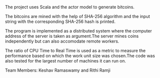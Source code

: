 The project uses Scala and the actor model to generate bitcoins.

The bitcoins are mined with the help of SHA-256 algorithm and the input string with the corresponding SHA-256 hash is printed.

The program is implemented as a distributed system where the computer address of the server is taken as argument.The server mines coins independently but can also accomodate remote workers. 

The ratio of CPU Time to Real Time is used as a metric to measure the performance based on which the work unit size was chosen.The code was also tested for the largest number of machines it can run on. 

Team Members: Keshav Ramaswamy and Rithi Ramji
